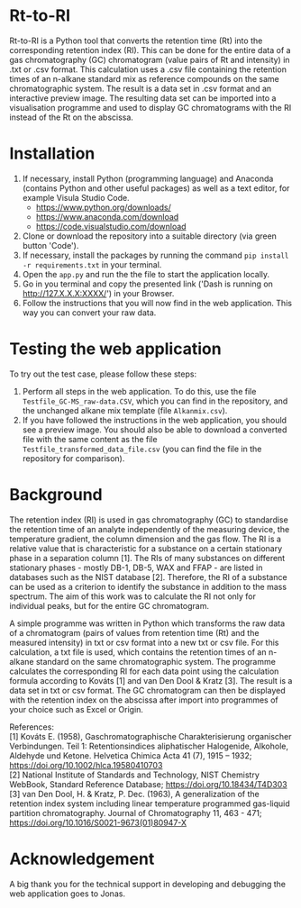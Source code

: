 # Rt-to-RI
Rt-to-RI is a Python tool that converts the retention time (Rt) into the corresponding retention index (RI). This can be done for the entire data of a gas chromatography (GC) chromatogram (value pairs of Rt and intensity) in .txt or .csv format. This calculation uses a .csv file containing the retention times of an n-alkane standard mix as reference compounds on the same chromatographic system. The result is a data set in .csv format and an interactive preview image. The resulting data set can be imported into a visualisation programme and used to display GC chromatograms with the RI instead of the Rt on the abscissa.

# Installation
1) If necessary, install Python (programming language) and Anaconda (contains Python and other useful packages) as well as a text editor, for example Visula Studio Code.
    - https://www.python.org/downloads/
    - https://www.anaconda.com/download
    - https://code.visualstudio.com/download
2) Clone or download the repository into a suitable directory (via green button 'Code').
3) If necessary, install the packages by running the command ```pip install -r requirements.txt``` in your terminal.
4) Open the ```app.py``` and run the the file to start the application locally. 
5) Go in you terminal and copy the presented link ('Dash is running on http://127.X.X.X:XXXX/') in your Browser.
6) Follow the instructions that you will now find in the web application. This way you can convert your raw data.

# Testing the web application
To try out the test case, please follow these steps:
1) Perform all steps in the web application. To do this, use the file ```Testfile_GC-MS_raw-data.CSV```, which you can find in the repository, and the unchanged alkane mix template (file ```Alkanmix.csv```).
2) If you have followed the instructions in the web application, you should see a preview image. You should also be able to download a converted file with the same content as the file ```Testfile_transformed_data_file.csv``` (you can find the file in the repository for comparison).

# Background
The retention index (RI) is used in gas chromatography (GC) to standardise the retention time of an analyte independently of the measuring device, the temperature gradient, the column dimension and the gas flow. The RI is a relative value that is characteristic for a substance on a certain stationary phase in a separation column [1]. The RIs of many substances on different stationary phases - mostly DB-1, DB-5, WAX and FFAP - are listed in databases such as the NIST database [2]. Therefore, the RI of a substance can be used as a criterion to identify the substance in addition to the mass spectrum. The aim of this work was to calculate the RI not only for individual peaks, but for the entire GC chromatogram. 

A simple programme was written in Python which transforms the raw data of a chromatogram (pairs of values from retention time (Rt) and the measured intensity) in txt or csv format into a new txt or csv file. For this calculation, a txt file is used, which contains the retention times of an n-alkane standard on the same chromatographic system. The programme calculates the corresponding RI for each data point using the calculation formula according to Kováts [1] and van Den Dool & Kratz [3].
The result is a data set in txt or csv format. The GC chromatogram can then be displayed with the retention index on the abscissa after import into programmes of your choice such as Excel or Origin.

References: <br>
[1] Kováts E. (1958), Gaschromatographische Charakterisierung organischer Verbindungen. Teil 1: Retentionsindices aliphatischer Halogenide, Alkohole, Aldehyde und Ketone. Helvetica Chimica Acta 41 (7), 1915 – 1932; https://doi.org/10.1002/hlca.19580410703 <br>
[2] National Institute of Standards and Technology, NIST Chemistry WebBook, Standard Reference Database; https://doi.org/10.18434/T4D303 <br>
[3] van Den Dool, H. & Kratz, P. Dec. (1963), A generalization of the retention index system including linear temperature programmed gas-liquid partition chromatography. Journal of Chromatography 11, 463 - 471; https://doi.org/10.1016/S0021-9673(01)80947-X

# Acknowledgement
A big thank you for the technical support in developing and debugging the web application goes to Jonas.
